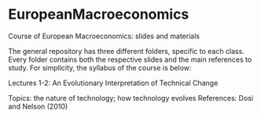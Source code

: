 # EuropeanMacroeconomics
Course of European Macroeconomics: slides and materials


The general repository has three different folders, specific to each class. Every folder contains both the respective slides and the main references to study.
For simplicity, the syllabus of the course is below:

Lectures 1-2: An Evolutionary Interpretation of Technical Change

  Topics: the nature of technology; how technology evolves
  References: Dosi and Nelson (2010)
  
